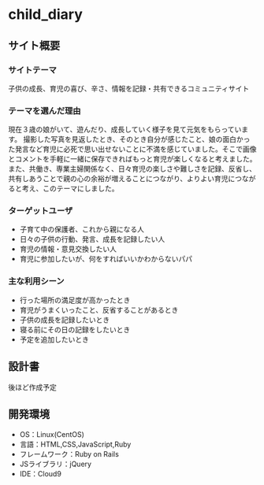 # child_diary

## サイト概要
### サイトテーマ
​子供の成長、育児の喜び、辛さ、情報を記録・共有できるコミュニティサイト

### テーマを選んだ理由
現在３歳の娘がいて、遊んだり、成長していく様子を見て元気をもらっています。
撮影した写真を見返したとき、そのとき自分が感じたこと、娘の面白かった発言など育児に必死で思い出せないことに不満を感じていました。そこで画像とコメントを手軽に一緒に保存できればもっと育児が楽しくなると考えました。
また、共働き、専業主婦関係なく、日々育児の楽しさや難しさを記録、反省し、共有しあうことで親の心の余裕が増えることにつながり、よりよい育児につながると考え、このテーマにしました。

### ターゲットユーザ
 - 子育て中の保護者、これから親になる人
 - 日々の子供の行動、発言、成長を記録したい人
 - 育児の情報・意見交換したい人
 - 育児に参加したいが、何をすればいいかわからないパパ

### 主な利用シーン
 - 行った場所の満足度が高かったとき
 - 育児がうまくいったこと、反省することがあるとき
 - 子供の成長を記録したいとき
 - 寝る前にその日の記録をしたいとき
 - 予定を追加したいとき

## 設計書
後ほど作成予定

## 開発環境
 - OS：Linux(CentOS)
 - 言語：HTML,CSS,JavaScript,Ruby
 - フレームワーク：Ruby on Rails
 - JSライブラリ：jQuery
 - IDE：Cloud9
